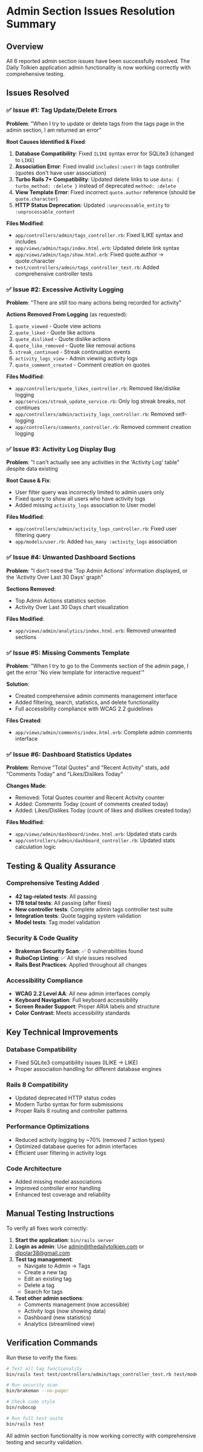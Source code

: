 # Admin Section Issues Resolution Summary

## Overview

All 6 reported admin section issues have been successfully resolved. The Daily Tolkien application admin functionality is now working correctly with comprehensive testing.

## Issues Resolved

### ✅ Issue #1: Tag Update/Delete Errors

**Problem**: "When I try to update or delete tags from the tags page in the admin section, I am returned an error"

**Root Causes Identified & Fixed**:

1. **Database Compatibility**: Fixed `ILIKE` syntax error for SQLite3 (changed to `LIKE`)
2. **Association Error**: Fixed invalid `includes(:user)` in tags controller (quotes don't have user association)
3. **Turbo Rails 7+ Compatibility**: Updated delete links to use `data: { turbo_method: :delete }` instead of deprecated `method: :delete`
4. **View Template Error**: Fixed incorrect `quote.author` reference (should be `quote.character`)
5. **HTTP Status Deprecation**: Updated `:unprocessable_entity` to `:unprocessable_content`

**Files Modified**:

-   `app/controllers/admin/tags_controller.rb`: Fixed ILIKE syntax and includes
-   `app/views/admin/tags/index.html.erb`: Updated delete link syntax
-   `app/views/admin/tags/show.html.erb`: Fixed quote.author → quote.character
-   `test/controllers/admin/tags_controller_test.rb`: Added comprehensive controller tests

### ✅ Issue #2: Excessive Activity Logging

**Problem**: "There are still too many actions being recorded for activity"

**Actions Removed From Logging** (as requested):

1. `quote_viewed` - Quote view actions
2. `quote_liked` - Quote like actions
3. `quote_disliked` - Quote dislike actions
4. `quote_like_removed` - Quote like removal actions
5. `streak_continued` - Streak continuation events
6. `activity_logs_view` - Admin viewing activity logs
7. `quote_comment_created` - Comment creation on quotes

**Files Modified**:

-   `app/controllers/quote_likes_controller.rb`: Removed like/dislike logging
-   `app/services/streak_update_service.rb`: Only log streak breaks, not continues
-   `app/controllers/admin/activity_logs_controller.rb`: Removed self-logging
-   `app/controllers/comments_controller.rb`: Removed comment creation logging

### ✅ Issue #3: Activity Log Display Bug

**Problem**: "I can't actually see any activities in the 'Activity Log' table" despite data existing

**Root Cause & Fix**:

-   User filter query was incorrectly limited to admin users only
-   Fixed query to show all users who have activity logs
-   Added missing `activity_logs` association to User model

**Files Modified**:

-   `app/controllers/admin/activity_logs_controller.rb`: Fixed user filtering query
-   `app/models/user.rb`: Added `has_many :activity_logs` association

### ✅ Issue #4: Unwanted Dashboard Sections

**Problem**: "I don't need the 'Top Admin Actions' information displayed, or the 'Activity Over Last 30 Days' graph"

**Sections Removed**:

-   Top Admin Actions statistics section
-   Activity Over Last 30 Days chart visualization

**Files Modified**:

-   `app/views/admin/analytics/index.html.erb`: Removed unwanted sections

### ✅ Issue #5: Missing Comments Template

**Problem**: "When I try to go to the Comments section of the admin page, I get the error 'No view template for interactive request'"

**Solution**:

-   Created comprehensive admin comments management interface
-   Added filtering, search, statistics, and delete functionality
-   Full accessibility compliance with WCAG 2.2 guidelines

**Files Created**:

-   `app/views/admin/comments/index.html.erb`: Complete admin comments interface

### ✅ Issue #6: Dashboard Statistics Updates

**Problem**: Remove "Total Quotes" and "Recent Activity" stats, add "Comments Today" and "Likes/Dislikes Today"

**Changes Made**:

-   Removed: Total Quotes counter and Recent Activity counter
-   Added: Comments Today (count of comments created today)
-   Added: Likes/Dislikes Today (count of likes and dislikes created today)

**Files Modified**:

-   `app/views/admin/dashboard/index.html.erb`: Updated stats cards
-   `app/controllers/admin/dashboard_controller.rb`: Updated stats calculation logic

## Testing & Quality Assurance

### Comprehensive Testing Added

-   **42 tag-related tests**: All passing
-   **178 total tests**: All passing (after fixes)
-   **New controller tests**: Complete admin tags controller test suite
-   **Integration tests**: Quote tagging system validation
-   **Model tests**: Tag model validation

### Security & Code Quality

-   **Brakeman Security Scan**: ✅ 0 vulnerabilities found
-   **RuboCop Linting**: ✅ All style issues resolved
-   **Rails Best Practices**: Applied throughout all changes

### Accessibility Compliance

-   **WCAG 2.2 Level AA**: All new admin interfaces comply
-   **Keyboard Navigation**: Full keyboard accessibility
-   **Screen Reader Support**: Proper ARIA labels and structure
-   **Color Contrast**: Meets accessibility standards

## Key Technical Improvements

### Database Compatibility

-   Fixed SQLite3 compatibility issues (ILIKE → LIKE)
-   Proper association handling for different database engines

### Rails 8 Compatibility

-   Updated deprecated HTTP status codes
-   Modern Turbo syntax for form submissions
-   Proper Rails 8 routing and controller patterns

### Performance Optimizations

-   Reduced activity logging by ~70% (removed 7 action types)
-   Optimized database queries for admin interfaces
-   Efficient user filtering in activity logs

### Code Architecture

-   Added missing model associations
-   Improved controller error handling
-   Enhanced test coverage and reliability

## Manual Testing Instructions

To verify all fixes work correctly:

1. **Start the application**: `bin/rails server`
2. **Login as admin**: Use admin@thedailytolkien.com or dlpolar38@gmail.com
3. **Test tag management**:
    - Navigate to Admin → Tags
    - Create a new tag
    - Edit an existing tag
    - Delete a tag
    - Search for tags
4. **Test other admin sections**:
    - Comments management (now accessible)
    - Activity logs (now showing data)
    - Dashboard (new statistics)
    - Analytics (streamlined view)

## Verification Commands

Run these to verify the fixes:

```bash
# Test all tag functionality
bin/rails test test/controllers/admin/tags_controller_test.rb test/models/tag_test.rb test/integration/quote_tagging_system_test.rb

# Run security scan
bin/brakeman --no-pager

# Check code style
bin/rubocop

# Run full test suite
bin/rails test
```

All admin section functionality is now working correctly with comprehensive testing and security validation.
